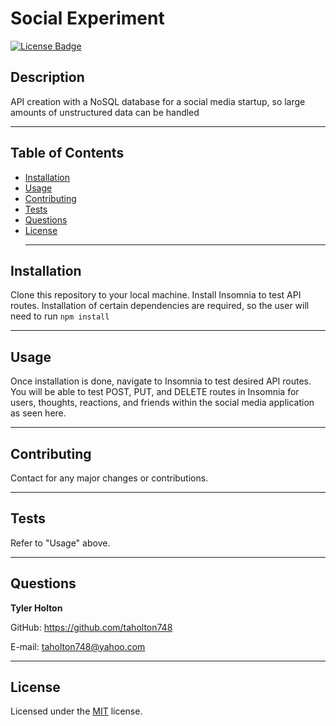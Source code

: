 # Social Experiment
  [![License Badge](https://img.shields.io/badge/license-MIT-blue)](https://choosealicense.com/licenses/mit/)
  ## Description
  API creation with a NoSQL database for a social media startup, so large amounts of unstructured data can be handled <hr>
  
  ## Table of Contents
  * [Installation](#installation)
  * [Usage](#usage)
  * [Contributing](#contributing)
  * [Tests](#tests)
  * [Questions](#questions) 
  * [License](#license) <hr>
  

  ## Installation
  Clone this repository to your local machine. Install Insomnia to test API routes. Installation of certain dependencies are required, so the user will need to run  ```npm install``` <hr>

  ## Usage
  Once installation is done, navigate to Insomnia to test desired API routes. You will be able to test POST, PUT, and DELETE routes in Insomnia for users, thoughts, reactions, and friends within the social media application as seen here. <hr>

  ## Contributing
  Contact for any major changes or contributions. <hr>

  ## Tests
  Refer to "Usage" above. <hr>

  ## Questions
  <strong>Tyler Holton</strong>

  GitHub: https://github.com/taholton748
  
  E-mail: taholton748@yahoo.com <hr>
  
  ## License
  Licensed under the [MIT](https://choosealicense.com/licenses/mit/) license.